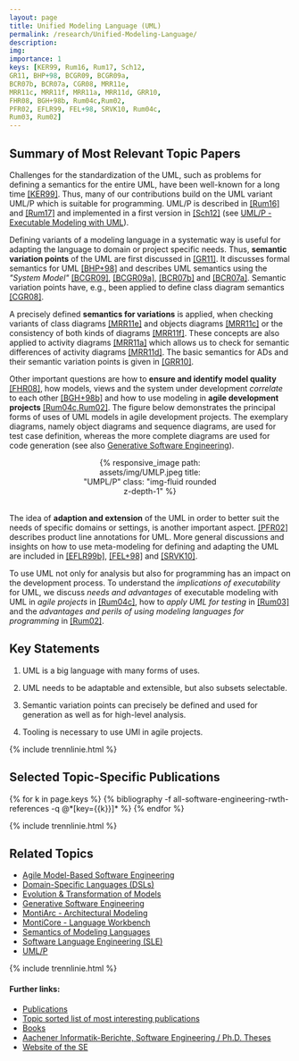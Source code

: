 ```yaml
---
layout: page
title: Unified Modeling Language (UML)
permalink: /research/Unified-Modeling-Language/
description:
img:
importance: 1
keys: [KER99, Rum16, Rum17, Sch12,
GR11, BHP+98, BCGR09, BCGR09a,
BCR07b, BCR07a, CGR08, MRR11e,
MRR11c, MRR11f, MRR11a, MRR11d, GRR10,
FHR08, BGH+98b, Rum04c,Rum02,
PFR02, EFLR99, FEL+98, SRVK10, Rum04c,
Rum03, Rum02]
---
```



## Summary of Most Relevant Topic Papers

Challenges for the standardization of the UML, such as problems for
defining a semantics for the entire UML, have been well-known for a
long time [[KER99]](#KER99). Thus, many of our contributions build on
the UML variant UML/P  which is suitable for programming. UML/P is
described in [[Rum16]](#Rum16) and [[Rum17]](#Rum17) and implemented in
a first version in [[Sch12]](#Sch12)
(see [UML/P - Executable Modeling with UML](/research/UML-P)).

Defining variants of a modeling language in a systematic way is useful
for adapting the language to domain or project specific needs. Thus,
**semantic variation points** of the UML are first discussed in
[[GR11]](#GR11). It discusses formal semantics for UML
[[BHP+98]](#BHP+98) and describes UML semantics using the *"System
Model"* [[BCGR09]](#BCGR09), [[BCGR09a]](#BCGR09a), [[BCR07b]](#BCR07b)
and [[BCR07a]](#BCR07a). Semantic variation points have, e.g., been
applied to define class diagram semantics [[CGR08]](#CGR08).

A precisely defined **semantics for variations** is applied, when
checking variants of class diagrams [[MRR11e]](#MRR11e) and objects
diagrams [[MRR11c]](#MRR11c) or the consistency of both kinds of
diagrams [[MRR11f]](#MRR11f). These concepts are also applied to
activity diagrams [[MRR11a]](#MRR11a) which allows us to check for
semantic differences of activity diagrams [[MRR11d]](#MRR11d). The
basic semantics for ADs and their semantic variation points is given in
[[GRR10]](#GRR10).

Other important questions are how to **ensure and identify model
quality** [[FHR08]](#FHR08), how models, views and the system under
development *correlate* to each other [[BGH+98b]](#BGH+98b) and how to
use modeling in **agile development projects**
[[Rum04c,Rum02]](#Rum04c,Rum02). The figure below demonstrates the
principal forms of uses of UML models in agile development projects.
The exemplary diagrams, namely object diagrams and sequence diagrams,
are used for test case definition, whereas the more complete
diagrams are used for code generation (see also
[Generative Software Engineering](/research/Generative-SE)).

<center>
<div class="row" style="width: 50%">
    <div class="col-sm mt-3 mt-md-0">
        {% responsive_image path: assets/img/UMLP.jpeg title: "UMPL/P" class: 
        "img-fluid rounded z-depth-1" %}
    </div>
</div>
</center>
<br />


The idea of **adaption and extension** of the UML in order to better
suit the needs of specific domains or settings, is another important
aspect. [[PFR02]](#PFR02) describes product line annotations for UML.
More general discussions and insights on how to use meta-modeling for
defining and adapting the UML are included in [[EFLR99b]](#EFLR99b),
[[FEL+98]](#FEL+98) and [[SRVK10]](#SRVK10).

To use UML not only for analysis but also for programming has an impact
on the development process. To understand the *implications of
executability* for UML, we discuss *needs and advantages* of
executable modeling with UML in *agile projects* in
[[Rum04c]](#Rum04c), how to *apply UML for testing* in
[[Rum03]](#Rum03) and the *advantages and perils of using modeling
languages for programming* in [[Rum02]](#Rum02).

## Key Statements

1. UML is a big language with many forms of uses.

2. UML needs to be adaptable and extensible, but also subsets
   selectable.

3. Semantic variation points can precisely be defined and used for
   generation as well as for high-level analysis.

4. Tooling is necessary to use UMl in agile projects.

{% include trennlinie.html %}

## Selected Topic-Specific Publications

<div class="publications">
  {% for k in page.keys %}
    {% bibliography -f all-software-engineering-rwth-references -q @*[key={{k}}]* %}
  {% endfor %}
</div>

{% include trennlinie.html %}

## Related Topics
- [Agile Model-Based Software Engineering](/research/Agile-MBSE)
- [Domain-Specific Languages (DSLs)](/research/Domain-Specific-Languages)
- [Evolution & Transformation of Models](/research/Evolution)
- [Generative Software Engineering](/research/Generative-SE)
- [MontiArc - Architectural Modeling](/research/Software-Architecture)
- [MontiCore - Language Workbench](/research/MontiCore)
- [Semantics of Modeling Languages](/research/Semantics)
- [Software Language Engineering (SLE)](/research/Language-Engineering)
- [UML/P](/research/UML-P)

{% include trennlinie.html %}

#### Further links:

- [Publications](/publications)
- [Topic sorted list of most interesting publications](/research)
- [Books](/books)
- [Aachener Informatik-Berichte, Software Engineering / Ph.D. Theses](/phdtheses)
- [Website of the SE](https://www.se-rwth.de)

